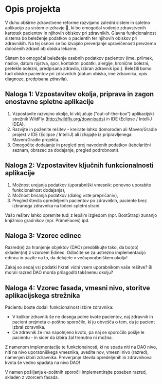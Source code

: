 # Opis projekta

V duhu obširne zdravstvene reforme razvijamo zaledni sistem in spletno aplikacijo za sistem e-zdravje 💉, ki bo omogočal vodenje zdravstvenih kartotek pacientov in njihovih obiskov pri zdravnikih. Glavna funkcionalnost sistema bo beleženje podatkov o pacientih ter njihovih obiskov pri zdravnikih. Na tej osnovi se bo izvajalo preverjanje upravičenosti prevzema določenih zdravil ob obisku lekarne. 

Sistem bo omogočal beleženje osebnih podatkov pacientov (ime, priimek, naslov, datum rojstva, spol, kontaktni podatki, alergije, kronične bolezni, pretekle bolezni, predpisana zdravila, izbran zdravnik ipd.). Beležili bomo tudi obiske pacientov pri zdravnikih (datum obiska, ime zdravnika, opis diagnoze, predpisana zdravila).


## Naloga 1: Vzpostavitev okolja, priprava in zagon enostavne spletne aplikacije

1. Vzpostavite razvojno okolje, ki vključuje ("out-of-the-box") aplikacijski strežnik WildFly (http://wildfly.org/downloads) in IDE (Eclipse / IntelliJ IDEA).
2. Razvijte in poženite rešitev - kreirate lahko domoroden ali Maven/Gradle projekt v IDE (Eclipse / IntelliJ) ali izhajajte iz pripravljenega Maven/Gradle projekta.
3. Omogočite dodajanje in pregled prej navedenih podatkov (tabelarični seznam, obrazec za dodajanje, pregled podrobnosti).

## Naloga 2: Vzpostavitev ključnih funkcionalnosti aplikacije

1. Možnost urejanja podatkov (uporabniški vmesnik: ponovno uporabite funkcionalnost dodajanja),
2. Možnost brisanja podatkov (dialog »ste prepričani«),
3. Pregled števila opredeljenih pacientov po zdravnikih, paciente brez izbranega zdravnika na ločeni spletni strani.

Vašo rešitev lahko opremite tudi z lepšim izgledom (npr. BootStrap) zunanjo knjižnico gradnikov (npr. PrimeFaces) ipd.

## Naloga 3: Vzorec edinec

Razred(e) za hranjenje objektov (DAO) preoblikujte tako, da bo(do) skladen(ni) z vzorcem Edinec. Odločite se za ustrezno implementacijo edinca in pazite na to, da delujete v večuporabniškem okolju!

Zakaj so sedaj vsi podatki hkrati vidni vsem uporabnikom vaše rešitve? Bi morali razred DAO morda prilagoditi takšnemu okolju?

## Naloga 4: Vzorec fasada, vmesni nivo, storitve aplikacijskega strežnika

Pacientu boste dodali funkcionalnost izbire zdravnika:
- V kolikor zdravnik še ne dosega polne kvote pacientov, naj zdravnik in pacient prejmeta e-poštno sporočilo, ki ju obvešča o tem, da je pacient izbral zdravnika.
- Če zdravnik že ima napolnjeno kvoto, pa naj se sporočilo pošlje le pacientu - in sicer da izbira žal trenutno ni možna.

Z namenom implementacije te funkcionalnosti, ki ne spada niti na DAO nivo, niti na nivo uporabniškega vmesnika, uvedite nov, vmesni nivo (razred), namenjen izbiri zdravnika. Preverjanje števila opredeljenih in zdravnikova kvota še vedno spadata na nivo DAO!

V namen pošiljanja e-poštnih sporočil implementirajte poseben razred, skladen z vzorcem fasada.


